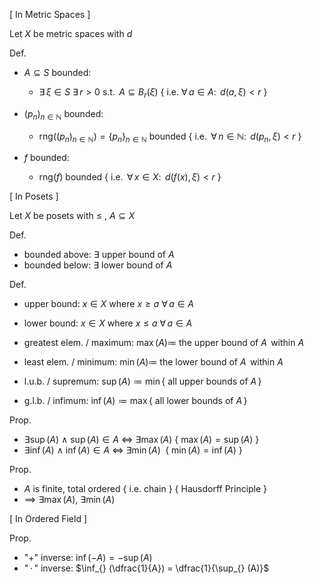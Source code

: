 
\[ In Metric Spaces ]

Let $X$ be metric spaces with $d$

Def.
- $A\subseteq S$ bounded:
	- $\exists\,\xi \in S$  $\exists\,r>0$  s.t. $\,A\subseteq B_{r}(\xi)$  { i.e. $\forall\,a \in A$: $\,d(a,\,\xi)<r$ }
	
- $(p_{n})_{n \in\mathbb{N}}$ bounded:
	- $\text{rng}((p_{n})_{n \in\mathbb{N}})=\{p_{n}\}_{n \in\mathbb{N}}$ bounded  { i.e. $\,\forall\,n \in \mathbb{N}$: $\,d(p_{n},\,\xi)<r$ }
	
- $f$ bounded:
	- $\text{rng}(f)$ bounded  { i.e. $\,\forall\,x \in X$: $\,d(f(x),\,\xi)<r$ }


\[ In Posets ]

Let $X$ be posets with $\leq$ ,  $A\subseteq X$

Def.
- bounded above:  $\exists$ upper bound of $A$ 
- bounded below:  $\exists$ lower bound of $A$ 

Def.
- upper bound:  $x\in X$  where  $x\geq a$  $\forall\,a\in A$    
- lower bound:  $x\in X$  where  $x\leq a$  $\forall\,a\in A$
	
- greatest elem. / maximum:  $\max(A)\coloneqq$ the upper bound of $A\,$ within $A$
- least elem. / minimum:     $\min(A)\coloneqq$ the lower bound of $A\,$ within $A$
	
- l.u.b. / supremum:  $\sup(A)\coloneqq\min\{$ all upper bounds of $A\,\}$  
- g.l.b. / infimum:   $\inf(A)\coloneqq\max\{$ all lower bounds of $A\,\}$

Prop.
- $\exists\sup(A)$ $\land$ $\sup(A)\in A$ $\iff$ $\exists\max(A)$  { $\max(A)=\sup(A)$ }
- $\exists\inf(A)$ $\land$ $\inf(A)\in A$ $\iff$ $\exists\min(A)$   $\;${ $\min(A)=\inf(A)$ }

Prop.
- $A$ is finite, total ordered { i.e. chain } { Hausdorff Principle }
- $\implies$ $\exists\max(A)$, $\exists\min(A)$


\[ In Ordered Field ]

Prop. 
- "$+$" inverse:  $\inf(-A) = -\sup(A)$
- "$\,\cdot\,$" inverse:  $\inf_{} (\dfrac{1}{A}) = \dfrac{1}{\sup_{} (A)}$
